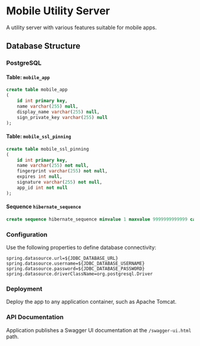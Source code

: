 # Mobile Utility Server

A utility server with various features suitable for mobile apps.

## Database Structure

### PostgreSQL

#### Table: `mobile_app`

```sql
create table mobile_app
(
    id int primary key,
    name varchar(255) null,
    display_name varchar(255) null,
    sign_private_key varchar(255) null
);
```

#### Table: `mobile_ssl_pinning`

```sql
create table mobile_ssl_pinning
(
    id int primary key,
    name varchar(255) not null,
    fingerprint varchar(255) not null,
    expires int null,
    signature varchar(255) not null,
    app_id int not null
);
```

#### Sequence `hibernate_sequence`

```sql
create sequence hibernate_sequence minvalue 1 maxvalue 9999999999999 cache 20;
```

### Configuration

Use the following properties to define database connectivity:

```
spring.datasource.url=${JDBC_DATABASE_URL}
spring.datasource.username=${JDBC_DATABASE_USERNAME}
spring.datasource.password=${JDBC_DATABASE_PASSWORD}
spring.datasource.driverClassName=org.postgresql.Driver
```

### Deployment

Deploy the app to any application container, such as Apache Tomcat.

### API Documentation

Application publishes a Swagger UI documentation at the `/swagger-ui.html` path. 

